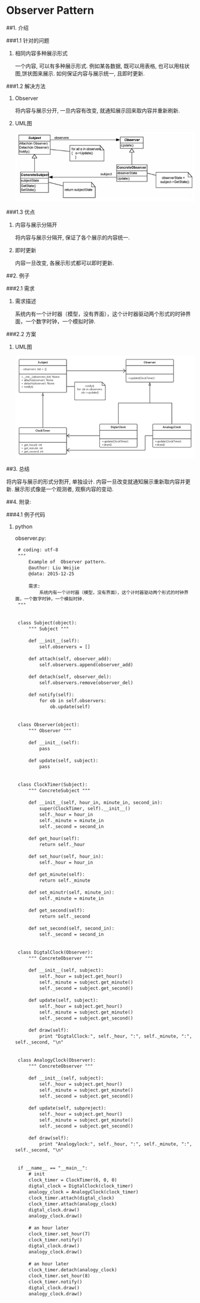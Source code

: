 Observer Pattern
===


##1. 介绍

###1.1 针对的问题

1. 相同内容多种展示形式

    一个内容, 可以有多种展示形式. 例如某各数据, 既可以用表格, 也可以用柱状图,饼状图来展示. 如何保证内容与展示统一, 且即时更新.

###1.2 解决方法

1. Observer

    将内容与展示分开, 一旦内容有改变, 就通知展示回来取内容并重新刷新.

2. UML图

    ![P1](./pictures/p1.png)

###1.3 优点

1. 内容与展示分隔开

    将内容与展示分隔开, 保证了各个展示的内容统一.

2. 即时更新

    内容一旦改变, 各展示形式都可以即时更新.

##2. 例子

###2.1 需求

1. 需求描述

    系统内有一个计时器（模型，没有界面），这个计时器驱动两个形式的时钟界面，一个数字时钟，一个模拟时钟.

###2.2 方案

1. UML图

    ![P2](./pictures/p2.png)

##3. 总结

将内容与展示的形式分割开, 单独设计. 内容一旦改变就通知展示重新取内容并更新. 展示形式像是一个观测者, 观察内容的变动.

##4. 附录:

###4.1 例子代码

1. python

    observer.py:
    
        # coding: utf-8
        """
            Example of  Observer pattern.
            @author: Liu Weijie
            @data: 2015-12-25
        
            需求:
                系统内有一个计时器（模型，没有界面），这个计时器驱动两个形式的时钟界面，一个数字时钟，一个模拟时钟.
        """
        
        
        class Subject(object):
            """ Subject """
        
            def __init__(self):
                self.observers = []
        
            def attach(self, observer_add):
                self.observers.append(observer_add)
        
            def detach(self, observer_del):
                self.observers.remove(observer_del)
        
            def notify(self):
                for ob in self.observers:
                    ob.update(self)
        
        
        class Observer(object):
            """ Observer """
        
            def __init__(self):
                pass
        
            def update(self, subject):
                pass
        
        
        class ClockTimer(Subject):
            """ ConcreteSubject """
        
            def __init__(self, hour_in, minute_in, second_in):
                super(ClockTimer, self).__init__()
                self._hour = hour_in
                self._minute = minute_in
                self._second = second_in
        
            def get_hour(self):
                return self._hour
        
            def set_hour(self, hour_in):
                self._hour = hour_in
        
            def get_minute(self):
                return self._minute
        
            def set_minutr(self, minute_in):
                self._minute = minute_in
        
            def get_second(self):
                return self._second
        
            def set_second(self, second_in):
                self._second = second_in
        
        
        class DigtalClock(Observer):
            """ ConcreteObserver """
        
            def __init__(self, subject):
                self._hour = subject.get_hour()
                self._minute = subject.get_minute()
                self._second = subject.get_second()
        
            def update(self, subject):
                self._hour = subject.get_hour()
                self._minute = subject.get_minute()
                self._second = subject.get_second()
        
            def draw(self):
                print "DigtalClock:", self._hour, ":", self._minute, ":", self._second, "\n"
        
        
        class AnalogyClock(Observer):
            """ ConcreteObserver """
        
            def __init__(self, subject):
                self._hour = subject.get_hour()
                self._minute = subject.get_minute()
                self._second = subject.get_second()
        
            def update(self, subpreject):
                self._hour = subject.get_hour()
                self._minute = subject.get_minute()
                self._second = subject.get_second()
        
            def draw(self):
                print "Analogylock:", self._hour, ":", self._minute, ":", self._second, "\n"
        
        
        if __name__ == "__main__":
            # init
            clock_timer = ClockTimer(6, 0, 0)
            digtal_clock = DigtalClock(clock_timer)
            analogy_clock = AnalogyClock(clock_timer)
            clock_timer.attach(digtal_clock)
            clock_timer.attach(analogy_clock)
            digtal_clock.draw()
            analogy_clock.draw()
        
            # an hour later
            clock_timer.set_hour(7)
            clock_timer.notify()
            digtal_clock.draw()
            analogy_clock.draw()
        
            # an hour later
            clock_timer.detach(analogy_clock)
            clock_timer.set_hour(8)
            clock_timer.notify()
            digtal_clock.draw()
            analogy_clock.draw()
